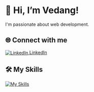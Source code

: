 # 👋 Hi, I’m Vedang!

I'm passionate about web development.

## 🌐 Connect with me
<a href="https://www.linkedin.com/in/shetty-vedanga-shivaram-95880828b/">
    <img src="https://img.icons8.com/color/48/000000/linkedin.png" alt="LinkedIn" style="vertical-align: middle;"/> LinkedIn
</a>

## 🛠️ My Skills
[![My Skills](https://skillicons.dev/icons?i=js,html,css,wasm)](https://skillicons.dev)

<!---
vedaaanggshetty/vedaaanggshetty is a ✨ special ✨ repository because its `README.md` (this file) appears on your GitHub profile.
You can click the Preview link to take a look at your changes.
--->
